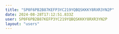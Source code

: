 ```yaml
---
title: "SP0F6PB2B87KEFP3YC219YQBQSKKKY8RXR3YN2P"
date: 2024-08-28T17:12:51.833Z
user: SP0F6PB2B87KEFP3YC219YQBQSKKKY8RXR3YN2P
layout: "users"
---
```

    